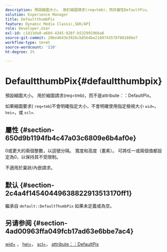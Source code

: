 ```yaml
---
description: 預設縮圖大小。 用於縮圖請求(req=tmb)，而非屬性DefaultPix。
solution: Experience Manager
title: DefaultthumbPix
feature: Dynamic Media Classic,SDK/API
role: Developer,User
exl-id: c1413da0-a68d-4345-928f-b532991966a8
source-git-commit: 206e4643e3926cb85b4be2189743578f88180be7
workflow-type: tm+mt
source-wordcount: '110'
ht-degree: 2%

---
```


# DefaultthumbPix{#defaultthumbpix}

預設縮圖大小。 用於縮圖請求(req=tmb)，而不是attribute：：DefaultPix。

如果縮圖要求( `req=tmb`)不會明確指定大小，不會明確使用指定檢視大小 `wid=`， `hei=`，或 `scl=`.

## 屬性 {#section-650d9b1194fb4c47a03c6809e6b4af0e}

0或更大的兩個整數，以逗號分隔。 寬度和高度（畫素）。 可將任一或兩個值都設定為0，以保持其不受限制。

不適用於巢狀/內嵌請求。

## 默认 {#section-2c4a4f14540449638822913513170ff1}

繼承自 `default::DefaultThumbPix` 如果未定義或為空。

## 另请参阅 {#section-4ad00963ffa049fcb17ad63e6bbe7ac4}

[wid=](../../../../../is-api/http-ref/image-serving-api-ref/c-http-protocol-reference/c-command-reference/r-is-http-wid.md#reference-bfeadcb67bf4485f851eb21345527e47) ， [hei=](../../../../../is-api/http-ref/image-serving-api-ref/c-http-protocol-reference/c-command-reference/r-is-http-hei.md#reference-6d6f556ccc0e4b98a815e8a5c1944a96)， [scl=](../../../../../is-api/http-ref/image-serving-api-ref/c-http-protocol-reference/c-command-reference/r-scl.md#reference-b2a74e493d0d407e98fe350551ba3fcc)， [attribute：：DefaultPix](../../../../../is-api/image-catalog/image-serving-api-ref/c-image-catalog-reference/c-attributes-reference/r-defaultpix.md#reference-996b2c22b30f4fd9b970c84063306df1)
